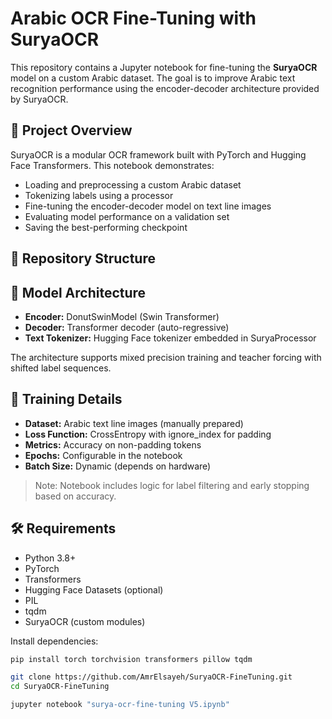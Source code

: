 # Arabic OCR Fine-Tuning with SuryaOCR

This repository contains a Jupyter notebook for fine-tuning the **SuryaOCR** model on a custom Arabic dataset. The goal is to improve Arabic text recognition performance using the encoder-decoder architecture provided by SuryaOCR.

## 🚀 Project Overview

SuryaOCR is a modular OCR framework built with PyTorch and Hugging Face Transformers. This notebook demonstrates:

- Loading and preprocessing a custom Arabic dataset
- Tokenizing labels using a processor
- Fine-tuning the encoder-decoder model on text line images
- Evaluating model performance on a validation set
- Saving the best-performing checkpoint

## 📁 Repository Structure


## 🧠 Model Architecture

- **Encoder:** DonutSwinModel (Swin Transformer)
- **Decoder:** Transformer decoder (auto-regressive)
- **Text Tokenizer:** Hugging Face tokenizer embedded in SuryaProcessor

The architecture supports mixed precision training and teacher forcing with shifted label sequences.

## 🧪 Training Details

- **Dataset:** Arabic text line images (manually prepared)
- **Loss Function:** CrossEntropy with ignore_index for padding
- **Metrics:** Accuracy on non-padding tokens
- **Epochs:** Configurable in the notebook
- **Batch Size:** Dynamic (depends on hardware)

> Note: Notebook includes logic for label filtering and early stopping based on accuracy.

## 🛠️ Requirements

- Python 3.8+
- PyTorch
- Transformers
- Hugging Face Datasets (optional)
- PIL
- tqdm
- SuryaOCR (custom modules)

Install dependencies:

```bash
pip install torch torchvision transformers pillow tqdm

git clone https://github.com/AmrElsayeh/SuryaOCR-FineTuning.git
cd SuryaOCR-FineTuning

jupyter notebook "surya-ocr-fine-tuning V5.ipynb"

